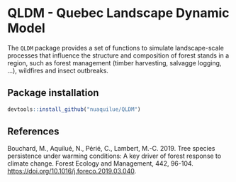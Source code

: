# QLDM - Quebec Landscape Dynamic Model

The `QLDM` package provides a set of functions to simulate landscape-scale processes that influence the structure and composition of forest stands in a region, such as forest management (timber harvesting, salvagge logging, ...), wildfires and insect outbreaks.

## Package installation

```R
devtools::install_github("nuaquilue/QLDM")
```

## References

Bouchard, M., Aquilué, N., Périé, C., Lambert, M.-C. 2019. Tree species persistence under warming conditions: A key driver of forest response to climate change. Forest Ecology and Management, 442, 96-104. https://doi.org/10.1016/j.foreco.2019.03.040.
